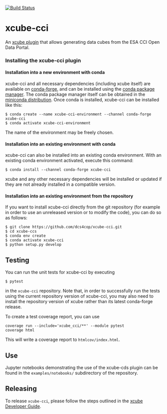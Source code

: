 [![Build Status](https://travis-ci.com/dcs4cop/xcube-cci.svg?branch=master)](https://travis-ci.com/dcs4cop/xcube-cci)

# xcube-cci

An [xcube plugin](https://xcube.readthedocs.io/en/latest/plugins.html) that allows 
generating data cubes from the ESA CCI Open Data Portal.

### Installing the xcube-cci plugin

#### Installation into a new environment with conda

xcube-cci and all necessary dependencies (including xcube itself) are available
on [conda-forge](https://conda-forge.org/), and can be installed using the
[conda package manager](https://docs.conda.io/projects/conda/en/latest/).
The conda package manager itself can be obtained in the [miniconda
distribution](https://docs.conda.io/en/latest/miniconda.html). 
Once conda is installed, xcube-cci can be installed like this:

```
$ conda create --name xcube-cci-environment --channel conda-forge xcube-cci
$ conda activate xcube-cci-environment
```

The name of the environment may be freely chosen.

#### Installation into an existing environment with conda

xcube-cci can also be installed into an existing conda environment.
With an existing conda environment activated, execute this command:

```
$ conda install --channel conda-forge xcube-cci
```

xcube and any other necessary dependencies will be installed or updated if they are not 
already installed in a compatible version.

#### Installation into an existing environment from the repository

If you want to install xcube-cci directly from the git repository (for example
in order to use an unreleased version or to modify the code), you can do so as follows:

```
$ git clone https://github.com/dcs4cop/xcube-cci.git
$ cd xcube-ccs
$ conda env create
$ conda activate xcube-cci
$ python setup.py develop
```

## Testing

You can run the unit tests for xcube-cci by executing

```
$ pytest
```

in the `xcube-cci` repository. Note that, in order to successfully run the
tests using the current repository version of xcube-cci, you may also need to
install the repository version of xcube rather than its latest conda-forge
release.

To create a test coverage report, you can use

```
coverage run --include='xcube_cci/**' --module pytest
coverage html
```

This will write a coverage report to `htmlcov/index.html`.

## Use

Jupyter notebooks demonstrating the use of the xcube-cds plugin can be found
in the `examples/notebooks/` subdirectory of the repository.

## Releasing

To release `xcube-cci`, please follow the steps outlined in the 
[xcube Developer Guide](https://github.com/dcs4cop/xcube/blob/master/docs/source/devguide.md#release-process).
